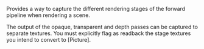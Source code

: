 Provides a way to capture the different rendering stages of the forward pipeline when rendering a scene.

The output of the opaque, transparent and depth passes can be captured to separate textures. You must explicitly flag as readback the stage textures you intend to convert to [Picture].